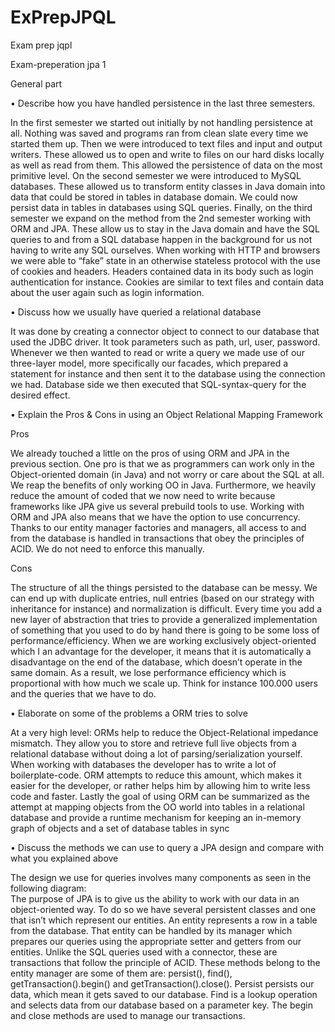 # ExPrepJPQL


Exam prep jqpl

Exam-preperation jpa 1

General part

•	Describe how you have handled persistence in the last three semesters.

In the first semester we started out initially by not handling persistence at all. Nothing was saved and programs ran from clean slate every time we started them up. Then we were introduced to text files and input and output writers. These allowed us to open and write to files on our hard disks locally as well as read from them. This allowed the persistence of data on the most primitive level. On the second semester we were introduced to MySQL databases. These allowed us to transform entity classes in Java domain into data that could be stored in tables in database domain. We could now persist data in tables in databases using SQL queries. Finally, on the third semester we expand on the method from the 2nd semester working with ORM and JPA. These allow us to stay in the Java domain and have the SQL queries to and from a SQL database happen in the background for us not having to write any SQL ourselves. 
When working with HTTP and browsers we were able to “fake” state in an otherwise stateless protocol with the use of cookies and headers. Headers contained data in its body such as login authentication for instance. Cookies are similar to text files and contain 
data about the user again such as login information. 

•	Discuss how we usually have queried a relational database

It was done by creating a connector object to connect to our database that used the JDBC driver. It took parameters such as path, url, user, password. Whenever we then wanted to read or write a query we made use of our three-layer model, more specifically our facades, which prepared a statement for instance and then sent it to the database using the connection we had. Database side we then executed that SQL-syntax-query for the desired effect.

•	Explain the Pros & Cons in using an Object Relational Mapping Framework

Pros

We already touched a little on the pros of using ORM and JPA in the previous section. One pro is that we as programmers can work only in the Object-oriented domain (in Java) and not worry or care about the SQL at all. We reap the benefits of only working OO in Java. 
Furthermore, we heavily reduce the amount of coded that we now need to write because frameworks like JPA give us several prebuild tools to use. 
Working with ORM and JPA also means that we have the option to use concurrency. 
Thanks to our entity manager factories and managers, all access to and from the database is handled in transactions that obey the 
principles of ACID. We do not need to enforce this manually. 

Cons

The structure of all the things persisted to the database can be messy. We can end up with duplicate entries, null entries (based on our strategy with inheritance for instance) and normalization is difficult. 
Every time you add a new layer of abstraction that tries to provide a generalized implementation of something that you used to do by hand there is going to be some loss of performance/efficiency.
When we are working exclusively object-oriented which I an advantage for the developer, it means that it is automatically a disadvantage on the end of the database, which doesn’t operate in the same domain. As a result, we lose performance efficiency which is proportional with how much we scale up. Think for instance 100.000 users and the queries that we have to do. 

•	Elaborate on some of the problems a ORM tries to solve

At a very high level: ORMs help to reduce the Object-Relational impedance mismatch. They allow you to store and retrieve full live objects from a relational database without doing a lot of parsing/serialization yourself.
When working with databases the developer has to write a lot of boilerplate-code. ORM attempts to reduce this amount, which makes it easier for the developer, or rather helps him by allowing him to write less code and faster. 
Lastly the goal of using ORM can be summarized as the attempt at mapping objects from the OO world into tables in a relational 
database and provide a runtime mechanism for keeping an in-memory graph of objects and a set of database tables in sync

• Discuss the methods we can use to query a JPA design and compare with what you explained above

The design we use for queries involves many components as seen in the following diagram:  
The purpose of JPA is to give us the ability to work with our data in an object-oriented way. To do so we have several persistent classes and one that isn’t which represent our entities. An entity represents a row in a table from the database. That entity can be handled by its manager which prepares our queries using the appropriate setter and getters from our entities. Unlike the SQL queries used with a connector, these are transactions that follow the principle of ACID. These methods belong to the entity manager are some of them are: persist(), find(), getTransaction().begin() and getTransaction().close(). 
Persist persists our data, which mean it gets saved to our database. Find is a lookup operation and selects data from our database based on a parameter key. The begin and close methods are used to manage our transactions. 

